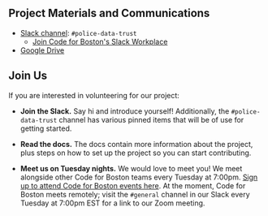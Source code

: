 ## Project Materials and Communications

- [Slack channel](https://cfb-public.slack.com): `#police-data-trust`
  - [Join Code for Boston's Slack Workplace](https://communityinviter.com/apps/cfb-public/code-for-boston)
- [Google Drive](https://drive.google.com/drive/u/0/folders/0AJrRjwqM57aSUk9PVA)

## Join Us

If you are interested in volunteering for our project:

- **Join the Slack.** Say hi and introduce yourself! Additionally, the `#police-data-trust` channel has various pinned items that will be of use for getting started.

- **Read the docs.** The docs contain more information about the project, plus steps on how to set up the project so you can start contributing.

- **Meet us on Tuesday nights.** We would love to meet you! We meet alongside other Code for Boston teams every Tuesday at 7:00pm. [Sign up to attend Code for Boston events here](https://www.meetup.com/Code-for-Boston/). At the moment, Code for Boston meets remotely; visit the `#general` channel in our Slack every Tuesday at 7:00pm EST for a link to our Zoom meeting.
